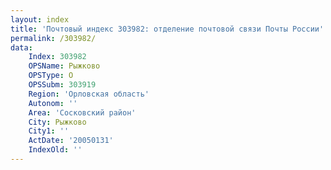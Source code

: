 ```yaml
---
layout: index
title: 'Почтовый индекс 303982: отделение почтовой связи Почты России'
permalink: /303982/
data:
    Index: 303982
    OPSName: Рыжково
    OPSType: О
    OPSSubm: 303919
    Region: 'Орловская область'
    Autonom: ''
    Area: 'Сосковский район'
    City: Рыжково
    City1: ''
    ActDate: '20050131'
    IndexOld: ''
---
```

